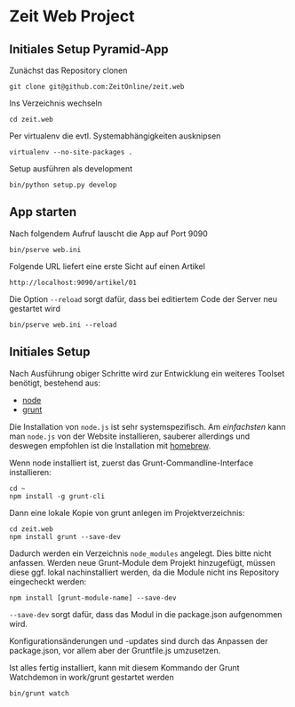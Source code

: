 Zeit Web Project
================

## Initiales Setup Pyramid-App

Zunächst das Repository clonen

	git clone git@github.com:ZeitOnline/zeit.web

Ins Verzeichnis wechseln

    cd zeit.web

Per virtualenv die evtl. Systemabhängigkeiten ausknipsen

    virtualenv --no-site-packages .

Setup ausführen als development

    bin/python setup.py develop

## App starten

Nach folgendem Aufruf lauscht die App auf Port 9090

    bin/pserve web.ini

Folgende URL liefert eine erste Sicht auf einen Artikel

    http://localhost:9090/artikel/01

Die Option `--reload` sorgt dafür, dass bei editiertem Code der Server neu gestartet wird

	bin/pserve web.ini --reload

## Initiales Setup

Nach Ausführung obiger Schritte wird zur Entwicklung ein weiteres Toolset benötigt, bestehend aus:

- [node](http://nodejs.org/)
- [grunt](http://gruntjs.com/)

Die Installation von `node.js` ist sehr systemspezifisch. Am *einfachsten* kann man `node.js` von der Website installieren, sauberer allerdings und deswegen empfohlen ist die Installation mit [homebrew](http://brew.sh/).

Wenn node installiert ist, zuerst das Grunt-Commandline-Interface installieren:

    cd ~
    npm install -g grunt-cli

Dann eine lokale Kopie von grunt anlegen im Projektverzeichnis:

    cd zeit.web
    npm install grunt --save-dev

Dadurch werden ein Verzeichnis `node_modules` angelegt. Dies bitte nicht anfassen. Werden neue Grunt-Module dem Projekt hinzugefügt, müssen diese ggf. lokal nachinstalliert werden, da die Module nicht ins Repository eingecheckt werden:

    npm install [grunt-module-name] --save-dev

`--save-dev` sorgt dafür, dass das Modul in die package.json aufgenommen wird.

Konfigurationsänderungen und -updates sind durch das Anpassen der package.json, vor allem aber der Gruntfile.js umzusetzen.

Ist alles fertig installiert, kann mit diesem Kommando der Grunt Watchdemon in work/grunt gestartet werden

    bin/grunt watch

